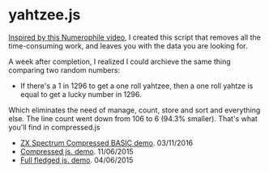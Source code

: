 # yahtzee.js
[Inspired by this Numerophile video](https://www.youtube.com/watch?v=fiTwar7mFws "Youtube link"), I created this script that removes all the time-consuming work, and leaves you with the data you are looking for.

A week after completion, I realized I could archieve the same thing comparing two random numbers:
- If there's a 1 in 1296 to get a one roll yahtzee, then a one roll yahtze is equal to get a lucky number in 1296.

Which eliminates the need of manage, count, store and sort and everything else.
The line count went down from 106 to 6 (94.3% smaller). That's what you'll find in compressed.js

- [ZX Spectrum Compressed BASIC demo](https://www.youtube.com/watch?v=vba4_Cc9QYI "Compressed BASIC"). 03/11/2016
- [Compressed js. demo](https://repl.it/ENfh "Compressed .js"). 11/06/2015
- [Full fledged js. demo](https://repl.it/ENgb "Expanded .js"). 04/06/2015
